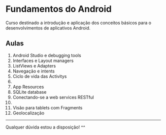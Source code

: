 <h1>Fundamentos do Android</h1>
<p>Curso destinado a introdução e aplicação dos conceitos básicos para o desenvolvimentos de aplicativos Android.</p>

<h2>Aulas</h2>
<ol>
  <li>Android Studio e debugging tools</li>
  <li>Interfaces e Layout managers</li>
  <li>ListViews e Adapters</li>
  <li>Navegação e intents</li>
  <li>Ciclo de vida das Activitys<li>
  <li>App Resources</li>
  <li>SQLite database</li>
  <li>Conectando-se a web services RESTful<li>
  <li>Visão para tablets com Fragments</li>
  <li>Geolocalização</li>
</ol>

<hr/>
<p>Qualquer dúvida estou a disposição! ^^</p>
